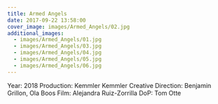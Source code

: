 ```yaml
---
title: Armed Angels
date: 2017-09-22 13:58:00
cover_image: images/Armed_Angels/02.jpg
additional_images:
  - images/Armed_Angels/01.jpg
  - images/Armed_Angels/03.jpg
  - images/Armed_Angels/04.jpg
  - images/Armed_Angels/05.jpg
  - images/Armed_Angels/06.jpg
---
```


Year: 2018
Production: Kemmler Kemmler
Creative Direction: Benjamin Grillon, Ola Boos
Film: Alejandra Ruiz-Zorrilla
DoP: Tom Otte
